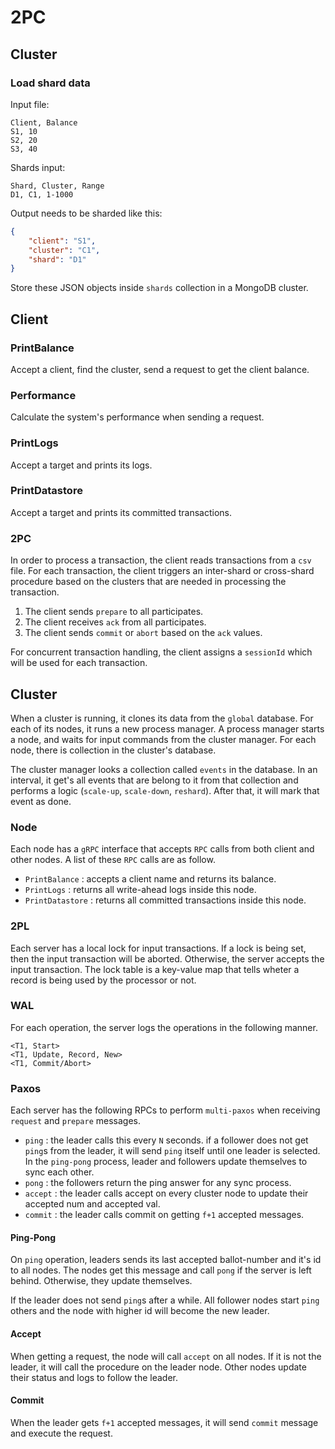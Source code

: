 # 2PC

## Cluster

### Load shard data

Input file:

```csv
Client, Balance
S1, 10
S2, 20
S3, 40
```

Shards input:

```csv
Shard, Cluster, Range
D1, C1, 1-1000
```

Output needs to be sharded like this:

```json
{
    "client": "S1",
    "cluster": "C1",
    "shard": "D1"
}
```

Store these JSON objects inside `shards` collection in a MongoDB cluster.

## Client

### PrintBalance

Accept a client, find the cluster, send a request to get the client balance.

### Performance

Calculate the system's performance when sending a request.

### PrintLogs

Accept a target and prints its logs.

### PrintDatastore

Accept a target and prints its committed transactions.

### 2PC

In order to process a transaction, the client reads transactions from a `csv` file. For each transaction, the client triggers an inter-shard or cross-shard procedure based on the clusters that are needed in processing the transaction.

1. The client sends `prepare` to all participates.
2. The client receives `ack` from all participates.
3. The client sends `commit` or `abort` based on the `ack` values.

For concurrent transaction handling, the client assigns a `sessionId` which will be used for each transaction.

## Cluster

When a cluster is running, it clones its data from the `global` database. For each of its nodes, it runs a new process manager. A process manager starts a node, and waits for input commands from the cluster manager. For each node, there is collection in the cluster's database.

The cluster manager looks a collection called `events` in the database. In an interval, it get's all events that are belong to it from that collection and performs a logic (`scale-up`, `scale-down`, `reshard`). After that, it will mark that event as done.

### Node

Each node has a `gRPC` interface that accepts `RPC` calls from both client and other nodes. A list of these `RPC` calls are as follow.

- `PrintBalance` : accepts a client name and returns its balance.
- `PrintLogs` : returns all write-ahead logs inside this node.
- `PrintDatastore` : returns all committed transactions inside this node.

### 2PL

Each server has a local lock for input transactions. If a lock is being set, then the input transaction will be aborted. Otherwise, the server accepts the input transaction. The lock table is a key-value map that tells wheter a record is being used by the processor or not.

### WAL

For each operation, the server logs the operations in the following manner.

```
<T1, Start>
<T1, Update, Record, New>
<T1, Commit/Abort>
```

### Paxos

Each server has the following RPCs to perform `multi-paxos` when receiving `request` and `prepare` messages.

- `ping` : the leader calls this every `N` seconds. if a follower does not get `ping`s from the leader, it will send `ping` itself until one leader is selected. In the `ping-pong` process, leader and followers update themselves to sync each other.
- `pong` : the followers return the ping answer for any sync process.
- `accept` : the leader calls accept on every cluster node to update their accepted num and accepted val.
- `commit` : the leader calls commit on getting `f+1` accepted messages.

#### Ping-Pong

On `ping` operation, leaders sends its last accepted ballot-number and it's id to all nodes. The nodes get this message and call `pong` if the server is left behind. Otherwise, they update themselves.

If the leader does not send `ping`s after a while. All follower nodes start `ping` others and the node with higher id will become the new leader.

#### Accept

When getting a request, the node will call `accept` on all nodes. If it is not the leader, it will call the procedure on the leader node. Other nodes update their status and logs to follow the leader.

#### Commit

When the leader gets `f+1` accepted messages, it will send `commit` message and execute the request.
